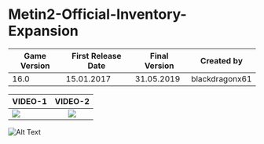 # Metin2-Official-Inventory-Expansion

| Game Version | First Release Date | Final Version | Created by     |
|--------------|--------------------|---------------|----------------|
| 16.0         | 15.01.2017         | 31.05.2019    | blackdragonx61 |

| VIDEO-1 |                                                           VIDEO-2                                                           |
|---------|:---------------------------------------------------------------------------------------------------------------------------:|
|    [![](https://img.youtube.com/vi/nfkcRiY8P8E/maxresdefault.jpg)](https://youtu.be/nfkcRiY8P8E)     | [![](https://img.youtube.com/vi/d-_ixSNSXuM/maxresdefault.jpg)](https://www.youtube.com/watch?v=d-_ixSNSXuM) |

![Alt Text](https://thumbs.gfycat.com/WillingArtisticBlacknorwegianelkhound.webp)
